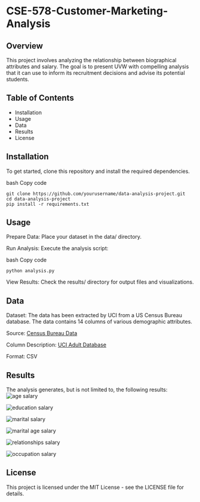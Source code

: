 ﻿# CSE-578-Customer-Marketing-Analysis
## Overview
This project involves analyzing the relationship between biographical attributes and salary. The goal is to present UVW with compelling analysis that it can use to inform its recruitment decisions and advise its potential students.

## Table of Contents
* Installation
* Usage
* Data
* Results
* License

## Installation
To get started, clone this repository and install the required dependencies.

bash
Copy code
```
git clone https://github.com/yourusername/data-analysis-project.git
cd data-analysis-project
pip install -r requirements.txt
```

## Usage
Prepare Data: Place your dataset in the data/ directory.

Run Analysis: Execute the analysis script:

bash
Copy code
```
python analysis.py
```
View Results: Check the results/ directory for output files and visualizations.

## Data
Dataset: The data has been extracted by UCI from a US Census Bureau database. The data contains 14 columns of various demographic attributes. 

Source: [Census Bureau Data]([http://www.census.gov/ftp/pub/DES/www/welcome.html](https://archive.ics.uci.edu/ml/machine-learning-databases/adult/adult.data))

Column Description: [UCI Adult Database](https://archive.ics.uci.edu/ml/machine-learning-databases/adult/adult.names)

Format: CSV

## Results
The analysis generates, but is not limited to, the following results:
![age salary](https://github.com/user-attachments/assets/f6059da7-d96b-4910-84e4-599f032268e4)

![education salary](https://github.com/user-attachments/assets/dd6b55ee-f87d-4224-84a8-b6efd1eb9169)

![marital salary](https://github.com/user-attachments/assets/d96590ae-d344-437d-85a0-ea19242cc910)

![marital age salary](https://github.com/user-attachments/assets/5ebc6421-e7ef-4fc6-9f50-6a8da7b472cd)

![relationships salary](https://github.com/user-attachments/assets/5f99b293-5ab5-4837-b08f-829a119cc7b7)

![occupation salary](https://github.com/user-attachments/assets/bff0320d-0844-4393-873f-9e32bca84844)

## License
This project is licensed under the MIT License - see the LICENSE file for details.
